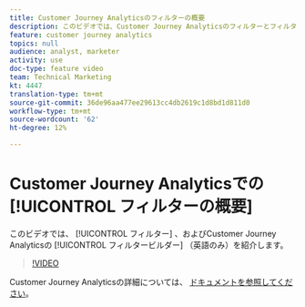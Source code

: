 ```yaml
---
title: Customer Journey Analyticsのフィルターの概要
description: このビデオでは、Customer Journey Analyticsのフィルターとフィルタービルダーについて説明します。
feature: customer journey analytics
topics: null
audience: analyst, marketer
activity: use
doc-type: feature video
team: Technical Marketing
kt: 4447
translation-type: tm+mt
source-git-commit: 36de96aa477ee29613cc4db2619c1d8bd1d811d0
workflow-type: tm+mt
source-wordcount: '62'
ht-degree: 12%

---
```



# Customer Journey Analyticsでの [!UICONTROL フィルターの概要]

このビデオでは、 [!UICONTROL フィルター] 、およびCustomer Journey Analyticsの [!UICONTROL フィルタービルダー] （英語のみ）を紹介します。

>[!VIDEO](https://video.tv.adobe.com/v/32114/?quality=12)

Customer Journey Analyticsの詳細については、 [ドキュメントを参照してください](https://docs.adobe.com/content/help/ja-JP/analytics-platform/using/cja-landing.html)。
